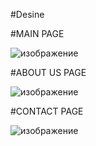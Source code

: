 #Desine

#MAIN PAGE

![изображение](https://github.com/user-attachments/assets/7caba704-2048-454d-ae87-a412f730febb)

#ABOUT US PAGE

![изображение](https://github.com/user-attachments/assets/3fa3567c-f439-47a0-9724-add3f13fb641)

#CONTACT PAGE

![изображение](https://github.com/user-attachments/assets/414a89dd-c245-4409-a836-b3eb64dceca1)


